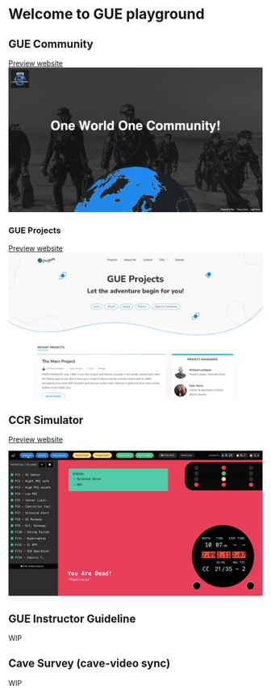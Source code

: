 # Welcome to GUE playground

## GUE Community
[Preview website](https://guehq.github.io/gue-community/)
![reader](https://github.com/guehq/.github/blob/main/gue-community.png?raw=true)



### GUE Projects
[Preview website](https://guehq.github.io/gue-projects/)
![reader](https://github.com/guehq/.github/blob/main/gue-projects.png?raw=true)



## CCR Simulator
[Preview website](https://guehq.github.io/ccr-simulator/)

![reader](https://github.com/guehq/.github/blob/main/ccr-simulator.gif?raw=true)



## GUE Instructor Guideline
WIP



## Cave Survey (cave-video sync)
WIP
